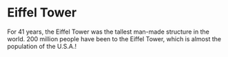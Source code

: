 # Eiffel Tower

For 41 years, the Eiffel Tower was the tallest man-made structure in the world.
200 million people have been to the Eiffel Tower, which is almost the population
of the U.S.A.!
